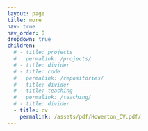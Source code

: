 ```yaml
---
layout: page
title: more
nav: true
nav_order: 8
dropdown: true
children:
  # - title: projects
  #   permalink: /projects/
  # - title: divider
  # - title: code
  #   permalink: /repositories/
  # - title: divider
  # - title: teaching
  #   permalink: /teaching/  
  # - title: divider
  - title: cv
    permalink: /assets/pdf/Howerton_CV.pdf/
---
```

